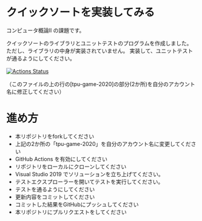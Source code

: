 # クイックソートを実装してみる
コンピュータ概論II の課題です。

クイックソートのライブラリとユニットテストのプログラムを作成しました。
ただし、ライブラリの中身が実装されていません。
実装して、ユニットテストが通るようにしてください。


[![Actions Status](https://github.com/isigurohatune/comp2_12_quick_sort/workflows/MSTest/badge.svg)](https://github.com/isigurohatune/comp2_12_quick_sort/actions)　

（このファイルの上の行の[tpu-game-2020]の部分(2か所)を自分のアカウント名に修正してください）


# 進め方
* 本リポジトリをforkしてください
* 上記の2か所の「tpu-game-2020」を自分のアカウント名に変更してください
* GitHub Actions を有効にしてください
* リポジトリをローカルにクローンしてください
* Visual Studio 2019 でソリューションを立ち上げてください。
* テストエクスプローラーを開いてテストを実行してください。
* テストを通るようにしてください
* 更新内容をコミットしてください
* コミットした結果をGitHubにプッシュしてください
* 本リポジトリにプルリクエストをしてください
